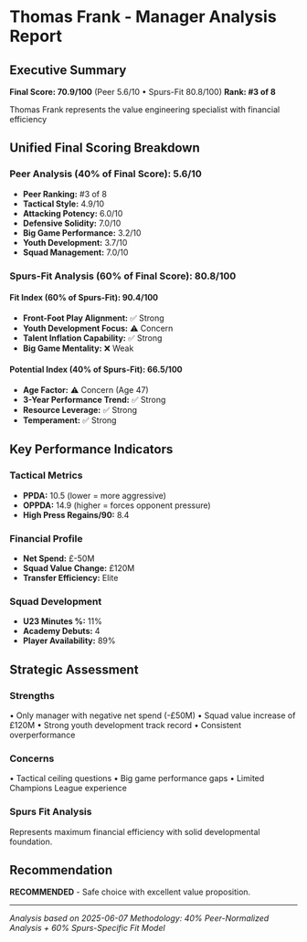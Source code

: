 # Thomas Frank - Manager Analysis Report

## Executive Summary

**Final Score: 70.9/100** (Peer 5.6/10 • Spurs-Fit 80.8/100)
**Rank: #3 of 8**

Thomas Frank represents the value engineering specialist with financial efficiency

## Unified Final Scoring Breakdown

### Peer Analysis (40% of Final Score): 5.6/10
- **Peer Ranking:** #3 of 8
- **Tactical Style:** 4.9/10
- **Attacking Potency:** 6.0/10  
- **Defensive Solidity:** 7.0/10
- **Big Game Performance:** 3.2/10
- **Youth Development:** 3.7/10
- **Squad Management:** 7.0/10

### Spurs-Fit Analysis (60% of Final Score): 80.8/100

#### Fit Index (60% of Spurs-Fit): 90.4/100
- **Front-Foot Play Alignment:** ✅ Strong
- **Youth Development Focus:** ⚠️ Concern  
- **Talent Inflation Capability:** ✅ Strong
- **Big Game Mentality:** ❌ Weak

#### Potential Index (40% of Spurs-Fit): 66.5/100
- **Age Factor:** ⚠️ Concern (Age 47)
- **3-Year Performance Trend:** ✅ Strong
- **Resource Leverage:** ✅ Strong
- **Temperament:** ✅ Strong

## Key Performance Indicators

### Tactical Metrics
- **PPDA:** 10.5 (lower = more aggressive)
- **OPPDA:** 14.9 (higher = forces opponent pressure)
- **High Press Regains/90:** 8.4

### Financial Profile  
- **Net Spend:** £-50M
- **Squad Value Change:** £120M
- **Transfer Efficiency:** Elite

### Squad Development
- **U23 Minutes %:** 11%
- **Academy Debuts:** 4
- **Player Availability:** 89%

## Strategic Assessment

### Strengths
• Only manager with negative net spend (-£50M)
• Squad value increase of £120M
• Strong youth development track record
• Consistent overperformance

### Concerns  
• Tactical ceiling questions
• Big game performance gaps
• Limited Champions League experience

### Spurs Fit Analysis
Represents maximum financial efficiency with solid developmental foundation.

## Recommendation

**RECOMMENDED** - Safe choice with excellent value proposition.

---

*Analysis based on 2025-06-07*
*Methodology: 40% Peer-Normalized Analysis + 60% Spurs-Specific Fit Model*
